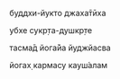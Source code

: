 буддхи-йукто джаха̄тӣха

убхе сукр̣та-душкр̣те

тасма̄д йога̄йа йуджйасва

йогах̣ кармасу кауш́алам